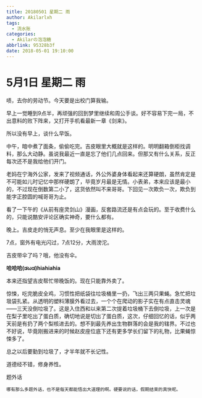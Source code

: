 ```yaml
---
title: 20180501 星期二 雨
author: Akilarlxh
tags:
  - 流水账
categories:
  - Akilarの泡泡糖
abbrlink: 95328b3f
date: 2018-05-01 19:10:00
---
```

# 5月1日 星期二 雨

啧，去你的劳动节。今天要是出校门算我输。

早上一觉睡到9点半，再顽强的回到梦里继续和周公手谈。好不容易下完一局，不出意料的败下阵来，又打开手机看最新一章《剑来》。

所以没有早上，谈什么早饭。

中午，暗中煮了面条，偷偷吃完。吉皮眼里大概就是这样的。明明翻箱倒柜找调料，那么大动静。虽说我最近一直是忘了他们几点回来。但那又有什么关系，反正每次还不是我给他们开门。

老妈在宁海外公家，发来了视频通话，外公外婆身体看起来还算硬朗，虽然肯定是不可能如儿时记忆中那样硬朗了，毕竟岁月最是无情。小表弟，本来应该是最小的，不过现在倒数第二小了，这货依然叫不来哥哥。下回见一次欺负一次，欺负到能字正腔圆的喊哥哥为止。

看了一下午的《从前有座灵剑山》漫画，反套路流还是有点会玩的。至于收费什么的，只能说酷安评论区确实神奇，要什么都有。

晚上。吉皮走的悄无声息。至少在我眼里是这样的。

7点，窗外有电光闪过，7点12分，大雨滂沱。

吉皮带伞了吗？哦，他没有伞。

**哈哈哈(ಡωಡ)hiahiahia**

本来还指望吉皮帮忙带晚饭的。现在只能靠外卖了。

惊悚，吃完脆皮全鸡，习惯性把纸袋往垃圾桶里一扔，飞出三两只果蝇。急忙把垃圾袋扎紧。从透明的塑料薄膜外看过去，一个个在爬动的影子实在有点直击灵魂——三天没倒垃圾了。这是入住西和以来第二次提着垃圾桶下去倒垃圾，上一次是在梨子里吃出了蛋白质，确切地说是切出了蛋白质，这次，仔细回忆的话，似乎两天前是有扔了两个梨核进去的。想不到最先养出生物群落的会是我的辖界。不过也不好说，毕竟刚搬进来的时候赵皮座位底下还有更多学长们留下的礼物，比果蝇惊悚多了。

总之以后要勤到垃圾了，才半年就不长记性。

道德经不错，修身养性。

题外话
```
哪有那么多题外话，也不是每天都能悟出大道理的啊。硬要说的话，假期结束的真快呢。
```